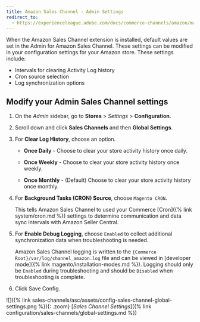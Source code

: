 ```yaml
---
title: Amazon Sales Channel - Admin Settings
redirect_to:
  - https://experienceleague.adobe.com/docs/commerce-channels/amazon/manage/sales-channel-settings.html
---
```


When the Amazon Sales Channel extension is installed, default values are set in the Admin for Amazon Sales Channel. These settings can be modified in your configuration settings for your Amazon store. These settings include:

- Intervals for clearing Activity Log history
- Cron source selection
- Log synchronization options

## Modify your Admin Sales Channel settings

1. On the _Admin_ sidebar, go to **Stores** > _Settings_ > **Configuration**.

1. Scroll down and click **Sales Channels** and then **Global Settings**.

1. For **Clear Log History**, choose an option.

   - **Once Daily** - Choose to clear your store activity history once daily.

   - **Once Weekly** - Choose to clear your store activity history once weekly.

   - **Once Monthly** - (Default) Choose to clear your store activity history once monthly.

1. For **Background Tasks (CRON) Source**, choose `Magento CRON`.

   This tells Amazon Sales Channel to used your Commerce [Cron]({% link system/cron.md %}) settings to determine communication and data sync intervals with Amazon Seller Central.

1. For **Enable Debug Logging**, choose `Enabled` to collect additional synchronization data when troubleshooting is needed.

   Amazon Sales Channel logging is written to the `{Commerce Root}/var/log/channel_amazon.log` file and can be viewed in [developer mode]({% link magento/installation-modes.md %}). Logging should only be `Enabled` during troubleshooting and should be `Disabled` when troubleshooting is complete.

1. Click <span class="btn">Save Config</span>.

![]({% link sales-channels/asc/assets/config-sales-channel-global-settings.png %}){: .zoom}
[_Sales Channel Settings_]({% link configuration/sales-channels/global-settings.md %})
